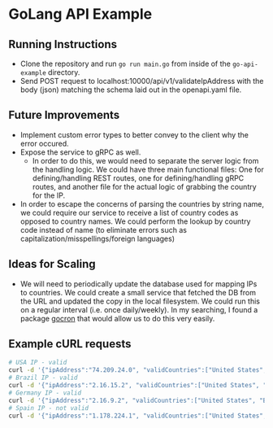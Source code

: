 # GoLang API Example

## Running Instructions
* Clone the repository and run `go run main.go` from inside of the `go-api-example` directory. 
* Send POST request to localhost:10000/api/v1/validateIpAddress with the body (json) matching the schema laid out in the openapi.yaml file.

## Future Improvements
* Implement custom error types to better convey to the client why the error occured. 
* Expose the service to gRPC as well. 
    * In order to do this, we would need to separate the server logic from the handling logic. We could have three main functional files: One for defining/handling REST routes, one for defining/handling gRPC routes, and another file for the actual logic of grabbing the country for the IP. 
* In order to escape the concerns of parsing the countries by string name, we could require our service to receive a list of country codes as opposed to country names. We could perform the lookup by country code instead of name (to eliminate errors such as capitalization/misspellings/foreign languages)

## Ideas for Scaling
* We will need to periodically update the database used for mapping IPs to countries. We could create a small service that fetched the DB from the URL and updated the copy in the local filesystem. We could run this on a regular interval (i.e. once daily/weekly). In my searching, I found a package [gocron](https://github.com/go-co-op/gocron) that would allow us to do this very easily.

## Example cURL requests
```bash
# USA IP - valid
curl -d '{"ipAddress":"74.209.24.0", "validCountries":["United States", "Brazil", "Germany"]}' -H "Content-Type: application/json" -X POST http://localhost:10000/api/v1/validateIpAddress
# Brazil IP - valid
curl -d '{"ipAddress":"2.16.15.2", "validCountries":["United States", "Brazil", "Germany"]}' -H "Content-Type: application/json" -X POST http://localhost:10000/api/v1/validateIpAddress
# Germany IP - valid
curl -d '{"ipAddress":"2.16.9.2", "validCountries":["United States", "Brazil", "Germany"]}' -H "Content-Type: application/json" -X POST http://localhost:10000/api/v1/validateIpAddress
# Spain IP - not valid
curl -d '{"ipAddress":"1.178.224.1", "validCountries":["United States", "Brazil", "Germany"]}' -H "Content-Type: application/json" -X POST http://localhost:10000/api/v1/validateIpAddress
```

